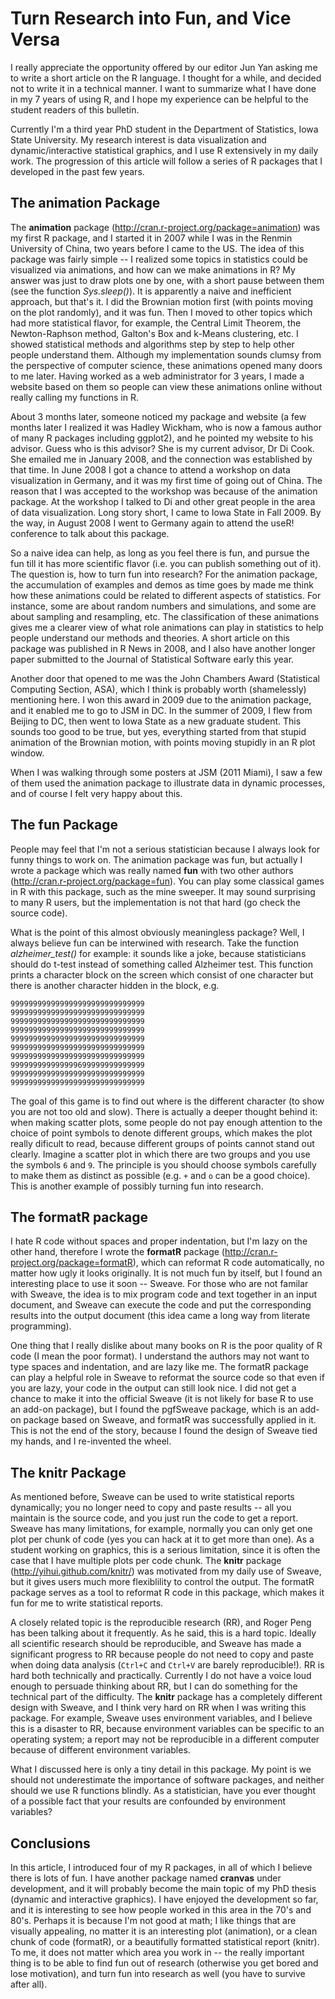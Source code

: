 # Turn Research into Fun, and Vice Versa

I really appreciate the opportunity offered by our editor Jun Yan asking me to write a short article on the R language. I thought for a while, and decided not to write it in a technical manner. I want to summarize what I have done in my 7 years of using R, and I hope my experience can be helpful to the student readers of this bulletin.

Currently I'm a third year PhD student in the Department of Statistics, Iowa State University. My research interest is data visualization and dynamic/interactive statistical graphics, and I use R extensively in my daily work. The progression of this article will follow a series of R packages that I developed in the past few years.

## The animation Package

The **animation** package (http://cran.r-project.org/package=animation) was my first R package, and I started it in 2007 while I was in the Renmin University of China, two years before I came to the US. The idea of this package was fairly simple -- I realized some topics in statistics could be visualized via animations, and how can we make animations in R? My answer was just to draw plots one by one, with a short pause between them (see the function _Sys.sleep()_). It is apparently a naive and inefficient approach, but that's it. I did the Brownian motion first (with points moving on the plot randomly), and it was fun. Then I moved to other topics which had more statistical flavor, for example, the Central Limit Theorem, the Newton-Raphson method, Galton's Box and k-Means clustering, etc. I showed statistical methods and algorithms step by step to help other people understand them. Although my implementation sounds clumsy from the perspective of computer science, these animations opened many doors to me later. Having worked as a web administrator for 3 years, I made a website based on them so people can view these animations online without really calling my functions in R.

About 3 months later, someone noticed my package and website (a few months later I realized it was Hadley Wickham, who is now a famous author of many R packages including ggplot2), and he pointed my website to his advisor. Guess who is this advisor? She is my current advisor, Dr Di Cook. She emailed me in January 2008, and the connection was established by that time. In June 2008 I got a chance to attend a workshop on data visualization in Germany, and it was my first time of going out of China. The reason that I was accepted to the workshop was because of the animation package. At the workshop I talked to Di and other great people in the area of data visualization. Long story short, I came to Iowa State in Fall 2009. By the way, in August 2008 I went to Germany again to attend the useR! conference to talk about this package.

So a naive idea can help, as long as you feel there is fun, and pursue the fun till it has more scientific flavor (i.e. you can publish something out of it). The question is, how to turn fun into research? For the animation package, the accumulation of examples and demos as time goes by made me think how these animations could be related to different aspects of statistics. For instance, some are about random numbers and simulations, and some are about sampling and resampling, etc. The classification of these animations gives me a clearer view of what role animations can play in statistics to help people understand our methods and theories. A short article on this package was published in R News in 2008, and I also have another longer paper submitted to the Journal of Statistical Software early this year.

Another door that opened to me was the John Chambers Award (Statistical Computing Section, ASA), which I think is probably worth (shamelessly) mentioning here. I won this award in 2009 due to the animation package, and it enabled me to go to JSM in DC. In the summer of 2009, I flew from Beijing to DC, then went to Iowa State as a new graduate student. This sounds too good to be true, but yes, everything started from that stupid animation of the Brownian motion, with points moving stupidly in an R plot window.

When I was walking through some posters at JSM (2011 Miami), I saw a few of them used the animation package to illustrate data in dynamic processes, and of course I felt very happy about this.

## The fun Package

People may feel that I'm not a serious statistician because I always look for funny things to work on. The animation package was fun, but actually I wrote a package which was really named **fun** with two other authors (http://cran.r-project.org/package=fun). You can play some classical games in R with this package, such as the mine sweeper. It may sound surprising to many R users, but the implementation is not that hard (go check the source code).

What is the point of this almost obviously meaningless package? Well, I always believe fun can be interwined with research. Take the function _alzheimer\_test()_ for example: it sounds like a joke, because statisticians should do t-test instead of something called Alzheimer test. This function prints a character block on the screen which consist of one character but there is another character hidden in the block, e.g.

```
999999999999999999999999999999
999999999999999999999999999999
999999999999999999999999999999
999999999999999999999999999999
999999999999999999999999999999
999999999999999999999999999999
999999999999999999999999999999
999999999999999699999999999999
999999999999999999999999999999
999999999999999999999999999999
```

The goal of this game is to find out where is the different character (to show you are not too old and slow). There is actually a deeper thought behind it: when making scatter plots, some people do not pay enough attention to the choice of point symbols to denote different groups, which makes the plot really dificult to read, because different groups of points cannot stand out clearly. Imagine a scatter plot in which there are two groups and you use the symbols `6` and `9`. The principle is you should choose symbols carefully to make them as distinct as possible (e.g. `+` and `o` can be a good choice). This is another example of possibly turning fun into research.

## The formatR package

I hate R code without spaces and proper indentation, but I'm lazy on the other hand, therefore I wrote the **formatR** package (http://cran.r-project.org/package=formatR), which can reformat R code automatically, no matter how ugly it looks originally. It is not much fun by itself, but I found an interesting place to use it soon -- Sweave. For those who are not familar with Sweave, the idea is to mix program code and text together in an input document, and Sweave can execute the code and put the corresponding results into the output document (this idea came a long way from literate programming).

One thing that I really dislike about many books on R is the poor quality of R code (I mean the poor format). I understand the authors may not want to type spaces and indentation, and are lazy like me. The formatR package can play a helpful role in Sweave to reformat the source code so that even if you are lazy, your code in the output can still look nice. I did not get a chance to make it into the official Sweave (it is not likely for base R to use an add-on package), but I found the pgfSweave package, which is an add-on package based on Sweave, and formatR was successfully applied in it. This is not the end of the story, because I found the design of Sweave tied my hands, and I re-invented the wheel.

## The knitr Package

As mentioned before, Sweave can be used to write statistical reports dynamically; you no longer need to copy and paste results -- all you maintain is the source code, and you just run the code to get a report. Sweave has many limitations, for example, normally you can only get one plot per chunk of code (yes you can hack at it to get more than one). As a student working on graphics, this is a serious limitation, since it is often the case that I have multiple plots per code chunk. The **knitr** package (http://yihui.github.com/knitr/) was motivated from my daily use of Sweave, but it gives users much more flexiblility to control the output. The formatR package serves as a tool to reformat R code in this package, which makes it fun for me to write statistical reports.

A closely related topic is the reproducible research (RR), and Roger Peng has been talking about it frequently. As he said, this is a hard topic. Ideally all scientific research should be reproducible, and Sweave has made a significant progress to RR because people do not need to copy and paste when doing data analysis (`Ctrl+C` and `Ctrl+V` are barely reproducible!). RR is hard both technically and practically. Currently I do not have a voice loud enough to persuade thinking about RR, but I can do something for the technical part of the difficulty. The **knitr** package has a completely different design with Sweave, and I think very hard on RR when I was writing this package. For example, Sweave uses environment variables, and I believe this is a disaster to RR, because environment variables can be specific to an operating system; a report may not be reproducible in a different computer because of different environment variables.

What I discussed here is only a tiny detail in this package. My point is we should not underestimate the importance of software packages, and neither should we use R functions blindly. As a statistician, have you ever thought of a possible fact that your results are confounded by environment variables?

## Conclusions

In this article, I introduced four of my R packages, in all of which I believe there is lots of fun. I have another package named **cranvas** under development, and it will probably become the main topic of my PhD thesis (dynamic and interactive graphics). I have enjoyed the development so far, and it is interesting to see how people worked in this area in the 70's and 80's. Perhaps it is because I'm not good at math; I like things that are visually appealing, no matter it is an interesting plot (animation), or a clean chunk of code (formatR), or a beautifully formatted statistical report (knitr). To me, it does not matter which area you work in -- the really important thing is to be able to find fun out of research (otherwise you get bored and lose motivation), and turn fun into research as well (you have to survive after all).
